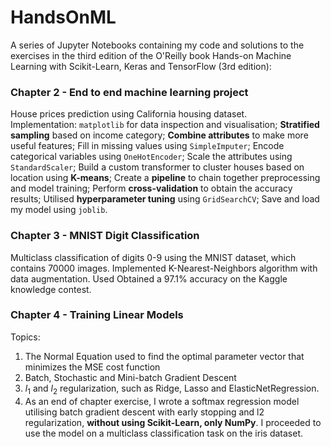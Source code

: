 # HandsOnML
A series of Jupyter Notebooks containing my code and solutions to the exercises in the third edition of the O'Reilly book Hands-on Machine Learning with Scikit-Learn, Keras and TensorFlow (3rd edition):

### Chapter 2 - End to end machine learning project
House prices prediction using California housing dataset. \
Implementation: `matplotlib` for data inspection and visualisation; **Stratified sampling** based on income category; **Combine attributes** to make more useful features; Fill in missing values using `SimpleImputer`; Encode categorical variables using `OneHotEncoder`; Scale the attributes using `StandardScaler`; Build a custom transformer to cluster houses based on location using **K-means**; Create a **pipeline** to chain together preprocessing and model training; Perform **cross-validation** to obtain the accuracy results; Utilised **hyperparameter tuning** using `GridSearchCV`; Save and load my model using `joblib`. 

### Chapter 3 - MNIST Digit Classification
Multiclass classification of digits 0-9 using the MNIST dataset, which contains 70000 images. Implemented K-Nearest-Neighbors algorithm with data augmentation. Used Obtained a 97.1% accuracy on the Kaggle knowledge contest. 

### Chapter 4 - Training Linear Models
Topics:
1. The Normal Equation used to find the optimal parameter vector that minimizes the MSE cost function
2. Batch, Stochastic and Mini-batch Gradient Descent
3. $l_1$ and $l_2$ regularization, such as Ridge, Lasso and ElasticNetRegression.
4. As an end of chapter exercise, I wrote a softmax regression model utilising batch gradient descent with early stopping and l2 regularization, **without using Scikit-Learn, only NumPy**. I proceeded to use the model on a multiclass classification task on the iris dataset. 
